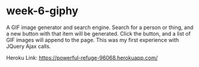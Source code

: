 # week-6-giphy

A GIF image generator and search engine. Search for a person or thing, and a new button with that item will be generated. Click the button, and a list of GIF images will append to the page. This was my first experience with JQuery Ajax calls. 

Heroku Link: https://powerful-refuge-96068.herokuapp.com/
